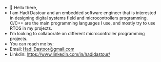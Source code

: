 - 👋 Hello there,
- I am Hadi Dastour and an embedded software engineer that is interested in designing digital systems field and microcontrollers programming. C/C++ are the main programming languages I use, and mostly try to use RTOS in my projects.
- I’m looking to collaborate on different microcontroller programming projects.
- You can reach me by:
- Email: Hadi.Dastoor@gmail.com
- Linkdin: https://www.linkedin.com/in/hadidastour/

<!---
dastour/dastour is a ✨ special ✨ repository because its `README.md` (this file) appears on your GitHub profile.
You can click the Preview link to take a look at your changes.
--->
